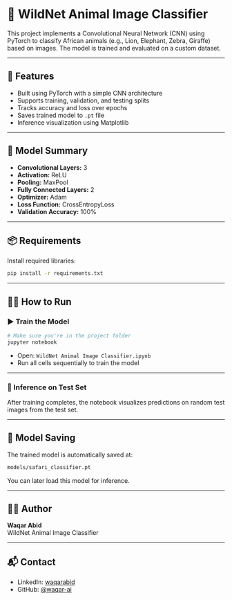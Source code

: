 

# 🦁 WildNet Animal Image Classifier 

This project implements a Convolutional Neural Network (CNN) using PyTorch to classify African animals (e.g., Lion, Elephant, Zebra, Giraffe) based on images. The model is trained and evaluated on a custom dataset.

---

## 🚀 Features

- Built using PyTorch with a simple CNN architecture  
- Supports training, validation, and testing splits  
- Tracks accuracy and loss over epochs  
- Saves trained model to `.pt` file  
- Inference visualization using Matplotlib  

---

## 🧠 Model Summary

- **Convolutional Layers:** 3  
- **Activation:** ReLU  
- **Pooling:** MaxPool  
- **Fully Connected Layers:** 2  
- **Optimizer:** Adam  
- **Loss Function:** CrossEntropyLoss  
- **Validation Accuracy:** 100%  

---

## 📦 Requirements

Install required libraries:

```bash
pip install -r requirements.txt
```

---

## 🏃‍♂️ How to Run

### ▶️ Train the Model

```bash
# Make sure you're in the project folder
jupyter notebook
```

- Open: `WildNet Animal Image Classifier.ipynb`  
- Run all cells sequentially to train the model

---

### 🧪 Inference on Test Set

After training completes, the notebook visualizes predictions on random test images from the test set.

---

## 💾 Model Saving

The trained model is automatically saved at:

```bash
models/safari_classifier.pt
```

You can later load this model for inference.

---


## 🙋‍♂️ Author

**Waqar Abid**  
WildNet Animal Image Classifier 

---

## 📬 Contact

- LinkedIn: [waqarabid](https://www.linkedin.com/in/waqarabid)
- GitHub: [@waqar-ai](https://github.com/waqar-ai)
